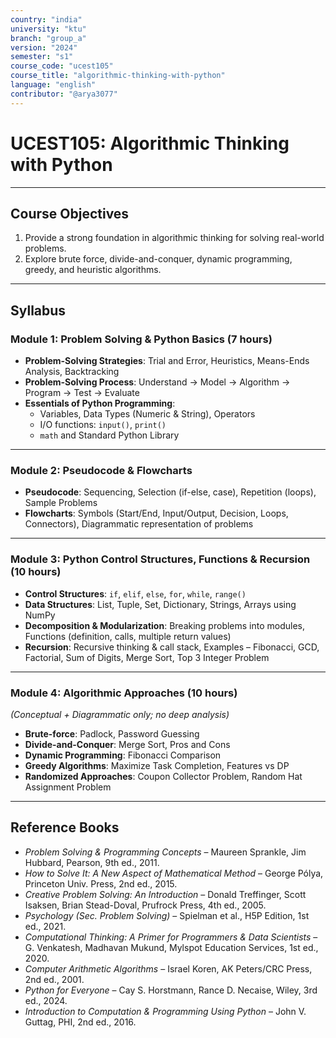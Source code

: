 ```yaml
---
country: "india"
university: "ktu"
branch: "group_a"
version: "2024"
semester: "s1"
course_code: "ucest105"
course_title: "algorithmic-thinking-with-python"
language: "english"
contributor: "@arya3077"
---
```



# UCEST105: Algorithmic Thinking with Python  

---

## Course Objectives
1. Provide a strong foundation in algorithmic thinking for solving real-world problems.  
2. Explore brute force, divide-and-conquer, dynamic programming, greedy, and heuristic algorithms.  

---

## Syllabus

### Module 1: Problem Solving & Python Basics (7 hours)
- **Problem-Solving Strategies**: Trial and Error, Heuristics, Means-Ends Analysis, Backtracking  
- **Problem-Solving Process**: Understand → Model → Algorithm → Program → Test → Evaluate  
- **Essentials of Python Programming**:  
  - Variables, Data Types (Numeric & String), Operators  
  - I/O functions: `input()`, `print()`  
  - `math` and Standard Python Library  

---

### Module 2: Pseudocode & Flowcharts
- **Pseudocode**: Sequencing, Selection (if-else, case), Repetition (loops), Sample Problems  
- **Flowcharts**: Symbols (Start/End, Input/Output, Decision, Loops, Connectors), Diagrammatic representation of problems  

---

### Module 3: Python Control Structures, Functions & Recursion (10 hours)
- **Control Structures**: `if`, `elif`, `else`, `for`, `while`, `range()`  
- **Data Structures**: List, Tuple, Set, Dictionary, Strings, Arrays using NumPy  
- **Decomposition & Modularization**: Breaking problems into modules, Functions (definition, calls, multiple return values)  
- **Recursion**: Recursive thinking & call stack, Examples – Fibonacci, GCD, Factorial, Sum of Digits, Merge Sort, Top 3 Integer Problem  

---

### Module 4: Algorithmic Approaches (10 hours)  
*(Conceptual + Diagrammatic only; no deep analysis)*  
- **Brute-force**: Padlock, Password Guessing  
- **Divide-and-Conquer**: Merge Sort, Pros and Cons  
- **Dynamic Programming**: Fibonacci Comparison  
- **Greedy Algorithms**: Maximize Task Completion, Features vs DP  
- **Randomized Approaches**: Coupon Collector Problem, Random Hat Assignment Problem  

---

## Reference Books
- *Problem Solving & Programming Concepts* – Maureen Sprankle, Jim Hubbard, Pearson, 9th ed., 2011.  
- *How to Solve It: A New Aspect of Mathematical Method* – George Pólya, Princeton Univ. Press, 2nd ed., 2015.  
- *Creative Problem Solving: An Introduction* – Donald Treffinger, Scott Isaksen, Brian Stead-Doval, Prufrock Press, 4th ed., 2005.  
- *Psychology (Sec. Problem Solving)* – Spielman et al., H5P Edition, 1st ed., 2021.  
- *Computational Thinking: A Primer for Programmers & Data Scientists* – G. Venkatesh, Madhavan Mukund, Mylspot Education Services, 1st ed., 2020.  
- *Computer Arithmetic Algorithms* – Israel Koren, AK Peters/CRC Press, 2nd ed., 2001.  
- *Python for Everyone* – Cay S. Horstmann, Rance D. Necaise, Wiley, 3rd ed., 2024.  
- *Introduction to Computation & Programming Using Python* – John V. Guttag, PHI, 2nd ed., 2016.  

